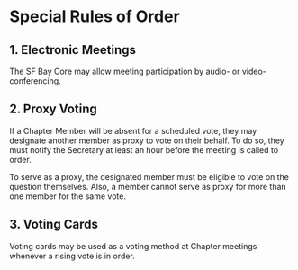 # Special Rules of Order

## 1. Electronic Meetings

The SF Bay Core may allow meeting participation by audio- or video-conferencing.

## 2. Proxy Voting

If a Chapter Member will be absent for a scheduled vote, they may designate another member as proxy to vote on their behalf.
To do so, they must notify the Secretary at least an hour before the meeting is called to order.

To serve as a proxy, the designated member must be eligible to vote on the question themselves.
Also, a member cannot serve as proxy for more than one member for the same vote.

## 3. Voting Cards

Voting cards may be used as a voting method at Chapter meetings whenever a rising vote is in order.
